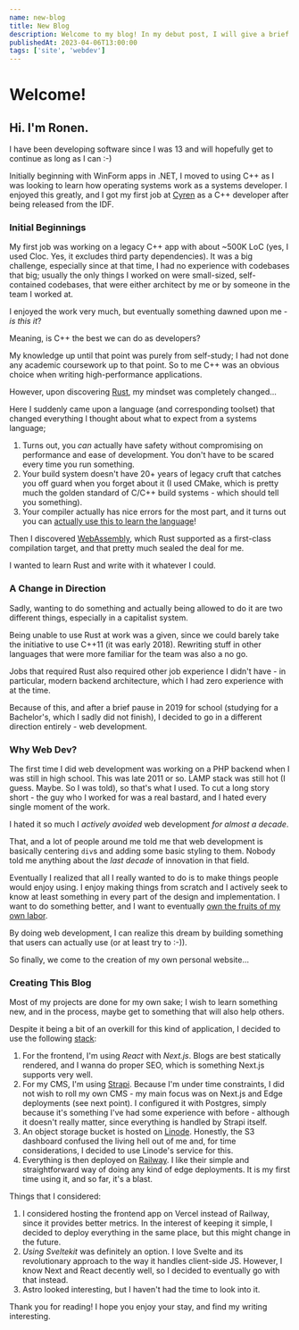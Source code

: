 ```yaml
---
name: new-blog
title: New Blog
description: Welcome to my blog! In my debut post, I will give a brief introduction to myself and this blog.
publishedAt: 2023-04-06T13:00:00
tags: ['site', 'webdev']
---
```


# Welcome!

## Hi. I'm Ronen.

I have been developing software since I was 13 and will hopefully get to continue as long as I can :-)

Initially beginning with WinForm apps in .NET, I moved to using C++ as I was looking to learn how operating systems work as a systems developer. I enjoyed this greatly, and I got my first job at [Cyren](https://cyren.com) as a C++ developer after being released from the IDF.

### Initial Beginnings

My first job was working on a legacy C++ app with about ~500K LoC (yes, I used Cloc. Yes, it excludes third party dependencies). It was a big challenge, especially since at that time, I had no experience with codebases that big; usually the only things I worked on were small-sized, self-contained codebases, that were either architect by me or by someone in the team I worked at.

I enjoyed the work very much, but eventually something dawned upon me - _is this it_?

Meaning, is C++ the best we can do as developers?

My knowledge up until that point was purely from self-study; I had not done any academic coursework up to that point. So to me C++ was an obvious choice when writing high-performance applications.

However, upon discovering [Rust](https://www.rust-lang.org/), my mindset was completely changed...

Here I suddenly came upon a language (and corresponding toolset) that changed everything I thought about what to expect from a systems language;

1. Turns out, you _can_ actually have safety without compromising on performance and ease of development. You don't have to be scared every time you run something.
2. Your build system doesn't have 20+ years of legacy cruft that catches you off guard when you forget about it (I used CMake, which is pretty much the golden standard of C/C++ build systems - which should tell you something).
3. Your compiler actually has nice errors for the most part, and it turns out you can [actually use this to learn the language](https://www.reddit.com/r/rust/comments/q8t2uk/compiler_error_driven_development/)!

Then I discovered [WebAssembly](https://webassembly.org/), which Rust supported as a first-class compilation target, and that pretty much sealed the deal for me.

I wanted to learn Rust and write with it whatever I could.

### A Change in Direction

Sadly, wanting to do something and actually being allowed to do it are two different things, especially in a capitalist system.

Being unable to use Rust at work was a given, since we could barely take the initiative to use C++11 (it was early 2018). Rewriting stuff in other languages that were more familiar for the team was also a no go.

Jobs that required Rust also required other job experience I didn't have - in particular, modern backend architecture, which I had zero experience with at the time.

Because of this, and after a brief pause in 2019 for school (studying for a Bachelor's, which I sadly did not finish), I decided to go in a different direction entirely - web development.

### Why Web Dev?

The first time I did web development was working on a PHP backend when I was still in high school. This was late 2011 or so. LAMP stack was still hot (I guess. Maybe. So I was told), so that's what I used. To cut a long story short - the guy who I worked for was a real bastard, and I hated every single moment of the work.

I hated it so much I _actively avoided_ web development _for almost a decade_.

That, and a lot of people around me told me that web development is basically centering `div`s and adding some basic styling to them. Nobody told me anything about the _last decade_ of innovation in that field.

Eventually I realized that all I really wanted to do is to make things people would enjoy using. I enjoy making things from scratch and I actively seek to know at least something in every part of the design and implementation. I want to do something better, and I want to eventually [own the fruits of my own labor](https://en.wikipedia.org/wiki/Labour_power).

By doing web development, I can realize this dream by building something that users can actually use (or at least try to :-)).

So finally, we come to the creation of my own personal website...

### Creating This Blog

Most of my projects are done for my own sake; I wish to learn something new, and in the process, maybe get to something that will also help others.

Despite it being a bit of an overkill for this kind of application, I decided to use the following [stack](https://jamstack.org/):

1. For the frontend, I'm using _React_ with _Next.js_. Blogs are best statically rendered, and I wanna do proper SEO, which is something Next.js supports very well.
2. For my CMS, I'm using [Strapi](https://strapi.io/). Because I'm under time constraints, I did not wish to roll my own CMS - my main focus was on Next.js and Edge deployments (see next point).
   I configured it with Postgres, simply because it's something I've had some experience with before - although it doesn't really matter, since everything is handled by Strapi itself.
3. An object storage bucket is hosted on [Linode](https://linode.com). Honestly, the S3 dashboard confused the living hell out of me and, for time considerations, I decided to use Linode's service for this.
4. Everything is then deployed on [Railway](https://railway.app). I like their simple and straightforward way of doing any kind of edge deployments. It is my first time using it, and so far, it's a blast.

Things that I considered:

1. I considered hosting the frontend app on Vercel instead of Railway, since it provides better metrics. In the interest of keeping it simple, I decided to deploy everything in the same place, but this might change in the future.
2. _Using Sveltekit_ was definitely an option. I love Svelte and its revolutionary approach to the way it handles client-side JS. However, I know Next and React decently well, so I decided to eventually go with that instead.
3. Astro looked interesting, but I haven't had the time to look into it.

Thank you for reading! I hope you enjoy your stay, and find my writing interesting.
